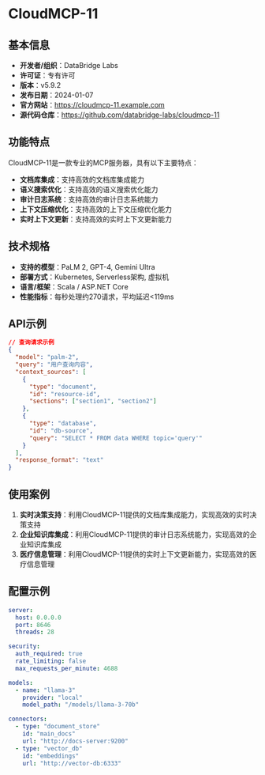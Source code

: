 # CloudMCP-11

## 基本信息

- **开发者/组织**：DataBridge Labs
- **许可证**：专有许可
- **版本**：v5.9.2
- **发布日期**：2024-01-07
- **官方网站**：https://cloudmcp-11.example.com
- **源代码仓库**：https://github.com/databridge-labs/cloudmcp-11

## 功能特点

CloudMCP-11是一款专业的MCP服务器，具有以下主要特点：

- **文档库集成**：支持高效的文档库集成能力
- **语义搜索优化**：支持高效的语义搜索优化能力
- **审计日志系统**：支持高效的审计日志系统能力
- **上下文压缩优化**：支持高效的上下文压缩优化能力
- **实时上下文更新**：支持高效的实时上下文更新能力


## 技术规格

- **支持的模型**：PaLM 2, GPT-4, Gemini Ultra
- **部署方式**：Kubernetes, Serverless架构, 虚拟机
- **语言/框架**：Scala / ASP.NET Core
- **性能指标**：每秒处理约270请求，平均延迟<119ms

## API示例

```json
// 查询请求示例
{
  "model": "palm-2",
  "query": "用户查询内容",
  "context_sources": [
    {
      "type": "document",
      "id": "resource-id",
      "sections": ["section1", "section2"]
    },
    {
      "type": "database",
      "id": "db-source",
      "query": "SELECT * FROM data WHERE topic='query'"
    }
  ],
  "response_format": "text"
}
```

## 使用案例

1. **实时决策支持**：利用CloudMCP-11提供的文档库集成能力，实现高效的实时决策支持
2. **企业知识库集成**：利用CloudMCP-11提供的审计日志系统能力，实现高效的企业知识库集成
3. **医疗信息管理**：利用CloudMCP-11提供的实时上下文更新能力，实现高效的医疗信息管理


## 配置示例

```yaml
server:
  host: 0.0.0.0
  port: 8646
  threads: 28

security:
  auth_required: true
  rate_limiting: false
  max_requests_per_minute: 4688

models:
  - name: "llama-3"
    provider: "local"
    model_path: "/models/llama-3-70b"

connectors:
  - type: "document_store"
    id: "main_docs"
    url: "http://docs-server:9200"
  - type: "vector_db"
    id: "embeddings"
    url: "http://vector-db:6333"
```